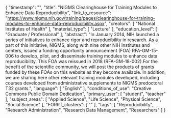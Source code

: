 {
    "timestamp": "",
    "title": "NIGMS Clearinghouse for Training Modules to Enhance Data Reproducibility",
    "link_to_resource": "https://www.nigms.nih.gov/training/pages/clearinghouse-for-training-modules-to-enhance-data-reproducibility.aspx",
    "creators": [
        "National Institutes of Health"
    ],
    "material_type": [
        "Lecture"
    ],
    "education_level": [
        "Graduate / Professional"
    ],
    "abstract": "In January 2014, NIH launched a series of initiatives to enhance rigor and reproducibility in research. As a part of this initiative, NIGMS, along with nine other NIH institutes and centers, issued a funding opportunity announcement (FOA) RFA-GM-15-006 to develop, pilot, and disseminate training modules to enhance data reproducibility. This FOA was reissued in 2018 (RFA-GM-18-002).For the benefit of the scientific community, we will post the products of grants funded by these FOAs on this website as they become available. In addition, we are sharing here other relevant training modules developed, including courses developed from administrative supplements to NIGMS predoctoral T32 grants.",
    "language": [
        "English"
    ],
    "conditions_of_use": "Creative Commons Public Domain Dedication",
    "primary_user": [
        "student",
        "teacher"
    ],
    "subject_areas": [
        "Applied Science",
        "Life Science",
        "Physical Science",
        "Social Science"
    ],
    "FORRT_clusters": [
        ""
    ],
    "tags": [
        "Reproducibility",
        "Research Administration",
        "Research Data Management",
        "Researchers"
    ]
}
